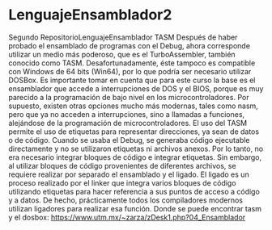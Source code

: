 # LenguajeEnsamblador2
Segundo RepositorioLenguajeEnsamblador
TASM
Después de haber probado el ensamblado de programas con el Debug, ahora corresponde utilizar un
medio más poderoso, que es el TurboAssembler, también conocido como TASM. Desafortunadamente,
éste tampoco es compatible con Windows de 64 bits (Win64), por lo que podría ser necesario utilizar
DOSBox.
Es importante tomar en cuenta que para este curso la base es el ensamblador que accede a
interrupciones de DOS y el BIOS, porque es muy parecido a la programación de bajo nivel en los
microcontroladores. Por supuesto, existen otras opciones mucho más modernas, tales como nasm, pero
que ya no acceden a interrupciones, sino a llamadas a funciones, alejándose de la programación de
microcontroladores.
El uso del TASM permite el uso de etiquetas para representar direcciones, ya sean de datos o de código.
Cuando se usaba el Debug, se generaba código ejecutable directamente y no se utilizaron etiquetas ni
archivos anexos. Por lo tanto, no era necesario integrar bloques de código e integrar etiquetas.
Sin embargo, al utilizar bloques de código provenientes de diferentes archivos, se requiere realizar por
separado el ensamblado y el ligado. El ligado es un proceso realizado por el linker que integra varios
bloques de código utilizando etiquetas para hacer referencia a sus puntos de acceso a código y a datos.
De hecho, prácticamente todos los compiladores modernos utilizan ligadores para realizar esa función.
Donde se puede encontrar tasm y el dosbox:
https://www.utm.mx/~zarza/zDesk1.php?04_Ensamblador
